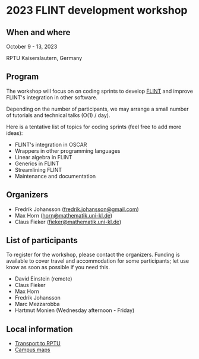 # 2023 FLINT development workshop

## When and where

October 9 - 13, 2023

RPTU Kaiserslautern, Germany

## Program

The workshop will focus on on coding sprints to develop [FLINT](https://flintlib.org/) and improve FLINT's integration in other software.

Depending on the number of participants, we may arrange a small number of tutorials and technical talks (O(1) / day).

Here is a tentative list of topics for coding sprints (feel free to add more ideas):

* FLINT's integration in OSCAR
* Wrappers in other programming languages
* Linear algebra in FLINT
* Generics in FLINT
* Streamlining FLINT
* Maintenance and documentation

## Organizers

* Fredrik Johansson (<fredrik.johansson@gmail.com>)
* Max Horn (<horn@mathematik.uni-kl.de>)
* Claus Fieker (<fieker@mathematik.uni-kl.de>)

## List of participants

To register for the workshop, please contact the organizers. Funding is available to cover travel and accommodation for some participants; let use know as soon as possible if you need this.

* David Einstein (remote)
* Claus Fieker
* Max Horn
* Fredrik Johansson
* Marc Mezzarobba
* Hartmut Monien (Wednesday afternoon - Friday)

## Local information

* [Transport to RPTU](https://rptu.de/en/routes-and-means-of-transport)
* [Campus maps](https://rptu.de/en/campus-maps)
